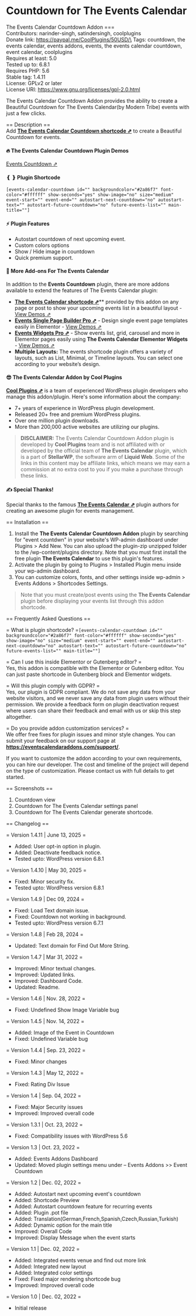 # Countdown for The Events Calendar

The Events Calendar Countdown Addon ===\
Contributors: narinder-singh, satindersingh, coolplugins\
Donate link: https://paypal.me/CoolPlugins/50USD/\
Tags: countdown, the events calendar, events addons, events, the events calendar countdown, event calendar, coolplugins\
Requires at least: 5.0\
Tested up to: 6.8.1\
Requires PHP: 5.6\
Stable tag: 1.4.11\
License: GPLv2 or later\
License URI: https://www.gnu.org/licenses/gpl-2.0.html

The Events Calendar Countdown Addon provides the ability to create a Beautiful Countdown for The Events Calendar(by Modern Tribe) events with just a few clicks.

\== Description ==\
Add [**The Events Calendar Countdown shortcode ⇗**](https://eventscalendaraddons.com/demos/event-countdown/?utm_source=tecc_plugin\&utm_medium=readme\&utm_campaign=demo\&utm_content=view_demo) to create a Beautiful Countdown for events.

#### 🔥 The Events Calendar Countdown Plugin Demos

[Events Countdown ⇗](https://eventscalendaraddons.com/demos/event-countdown/?utm_source=tecc_plugin\&utm_medium=readme\&utm_campaign=demo\&utm_content=view_demo)

#### ❴ ❵ Plugin Shortcode

`[events-calendar-countdown id="" backgroundcolor="#2a86f7" font-color="#ffffff" show-seconds="yes" show-image="no" size="medium" event-start="" event-end="" autostart-next-countdown="no" autostart-text="" autostart-future-countdown="no" future-events-list="" main-title=""]`

#### ⚡ Plugin Features

* Autostart countdown of next upcoming event.
* Custom colors options
* Show / Hide image in countdown
* Quick premium support.

#### 💪 More Add-ons For The Events Calendar

In addition to the **Events Countdown** plugin, there are more addons available to extend the features of The Events Calendar plugin:

* [**The Events Calendar shortcode ⇗**](https://eventscalendaraddons.com/plugin/events-shortcodes-pro/?utm_source=tecc_plugin\&utm_medium=readme\&utm_campaign=get_pro\&utm_content=ect_plugin)\*\* provided by this addon on any page or post to show your upcoming events list in a beautiful layout - [View Demos ⇗](https://eventscalendaraddons.com/demos/events-shortcodes-pro/?utm_source=tecc_plugin\&utm_medium=readme\&utm_campaign=demo\&utm_content=ect_plugin)
* [**Events Single Page Builder Pro ⇗**](https://eventscalendaraddons.com/plugin/event-single-page-builder-pro/?utm_source=tecc_plugin\&utm_medium=readme\&utm_campaign=get_pro\&utm_content=espbp_plugin) - Design single event page templates easily in Elementor - [View Demos ⇗](https://eventscalendaraddons.com/demos/event-single-page-builder-pro/?utm_source=tecc_plugin\&utm_medium=readme\&utm_campaign=demo\&utm_content=espbp_plugin)
* [**Events Widgets Pro ⇗**](https://eventscalendaraddons.com/plugin/events-widgets-pro/?utm_source=tecc_plugin\&utm_medium=readme\&utm_campaign=get_pro\&utm_content=ectbe_plugin) - Show events list, grid, carousel and more in Elementor pages easily using **The Events Calendar Elementor Widgets** - [View Demos ⇗](https://eventscalendaraddons.com/demos/events-widgets-pro/?utm_source=tecc_plugin\&utm_medium=readme\&utm_campaign=demo\&utm_content=ectbe_plugin)
* **Multiple Layouts:** The events shortcode plugin offers a variety of layouts, such as List, Minimal, or Timeline layouts. You can select one according to your website’s design.

#### 😎 The Events Calendar Addon by Cool Plugins

[**Cool Plugins ⇗**](https://coolplugins.net/?utm_source=tecc_plugin\&utm_medium=readme\&utm_campaign=coolplugins\&utm_content=whos_behind) is a team of experienced WordPress plugin developers who manage this addon/plugin. Here's some information about the company:

* 7+ years of experience in WordPress plugin development.
* Released 20+ free and premium WordPress plugins.
* Over one million plugin downloads.
* More than 200,000 active websites are utilizing our plugins.

> **DISCLAIMER:** The Events Calendar Countdown Addon plugin is developed by **Cool Plugins** team and is not affiliated with or developed by the official team of **The Events Calendar** plugin, which is a part of **StellarWP**, the software arm of **Liquid Web**. Some of the links in this content may be affiliate links, which means we may earn a commission at no extra cost to you if you make a purchase through these links.

#### ✍ Special Thanks!

Special thanks to the famous [**The Events Calendar ⇗**](https://theeventscalendar.pxf.io/plugin) plugin authors for creating an awesome plugin for events management.

\== Installation ==

1. Install the **The Events Calendar Countdown Addon** plugin by searching for "event countdwn" in your website's WP-admin dashboard under Plugins > Add New. You can also upload the plugin-zip unzipped folder to the /wp-content/plugins directory. Note that you must first install the free plugin **The Events Calendar** to use this plugin's features.
2. Activate the plugin by going to Plugins > Installed Plugin menu inside your wp-admin dashboard.
3. You can customize colors, fonts, and other settings inside wp-admin > Events Addons > Shortcodes Settings.

> Note that you must create/post events using the **The Events Calendar** plugin before displaying your events list through this addon shortcode.

\== Frequently Asked Questions ==

\= What is plugin shortcode? =`[events-calendar-countdown id="" backgroundcolor="#2a86f7" font-color="#ffffff" show-seconds="yes" show-image="no" size="medium" event-start="" event-end="" autostart-next-countdown="no" autostart-text="" autostart-future-countdown="no" future-events-list="" main-title=""]`

\= Can I use this inside Elementor or Gutenberg editor? =\
Yes, this addon is compatible with the Elementor or Gutenberg editor. You can just paste shortcode in Gutenberg block and Elementor widgets.

\= Will this plugin comply with GDPR? =\
Yes, our plugin is GDPR compliant. We do not save any data from your website visitors, and we never save any data from plugin users without their permission. We provide a feedback form on plugin deactivation request where users can share their feedback and email with us or skip this step altogether.

\= Do you provide addon customization services? =\
We offer free fixes for plugin issues and minor style changes. You can submit your feedback on our support page at **https://eventscalendaraddons.com/support/**.

If you want to customize the addon according to your own requirements, you can hire our developer. The cost and timeline of the project will depend on the type of customization. Please contact us with full details to get started.

\== Screenshots ==

1. Countdown view
2. Countdown for The Events Calendar settings panel
3. Countdown for The Events Calendar generate shortcode.

\== Changelog ==

\= Version 1.4.11 | June 13, 2025 =

* Added: User opt-in option in plugin.
* Added: Deactivate feedback notice.
* Tested upto: WordPress version 6.8.1

\= Version 1.4.10 | May 30, 2025 =

* Fixed: Minor security fix.
* Tested upto: WordPress version 6.8.1

\= Version 1.4.9 | Dec 09, 2024 =

* Fixed: Load Text domain issue.
* Fixed: Countdown not working in background.
* Tested upto: WordPress version 6.7.1

\= Version 1.4.8 | Feb 28, 2024 =

* Updated: Text domain for Find Out More String.

\= Version 1.4.7 | Mar 31, 2022 =

* Improved: Minor textual changes.
* Improved: Updated links.
* Improved: Dashboard Code.
* Updated: Readme.

\= Version 1.4.6 | Nov. 28, 2022 =

* Fixed: Undefined Show Image Variable bug

\= Version 1.4.5 | Nov. 14, 2022 =

* Added: Image of the Event in Countdown
* Fixed: Undefined Variable bug

\= Version 1.4.4 | Sep. 23, 2022 =

* Fixed: Minor changes

\= Version 1.4.3 | May 12, 2022 =

* Fixed: Rating Div Issue

\= Version 1.4 | Sep. 04, 2022 =

* Fixed: Major Security issues
* Improved: Improved overall code

\= Version 1.3.1 | Oct. 23, 2022 =

* Fixed: Compatibility issues with WordPress 5.6

\= Version 1.3 | Oct. 23, 2022 =

* Added: Events Addons Dashboard
* Updated: Moved plugin settings menu under – Events Addons >> Event Countdown

\= Version 1.2 | Dec. 02, 2022 =

* Added: Autostart next upcoming event's countdown
* Added: Shortcode Preview
* Added: Autostart countdown feature for recurring events
* Added: Plugin .pot file
* Added: Translation(German,French,Spanish,Czech,Russian,Turkish)
* Added: Dynamic option for the main title
* Improved: Overall Code
* Improved: Display Message when the event starts

\= Version 1.1 | Dec. 02, 2022 =

* Added: Integrated events venue and find out more link
* Added: Integrated new layout
* Added: Integrated color settings
* Fixed: Fixed major rendering shortcode bug
* Improved: Improved overall code

\= Version 1.0 | Dec. 02, 2022 =

* Initial release
